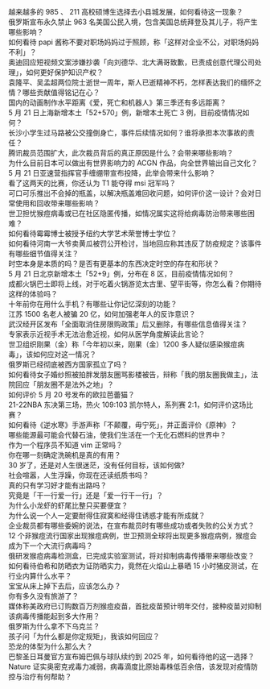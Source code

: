 越来越多的 985 、 211 高校硕博生选择去小县城发展，如何看待这一现象？  
俄罗斯宣布永久禁止 963 名美国公民入境，包含美国总统拜登及其儿子，将产生哪些影响？  
如何看待 papi 酱称不要对职场妈妈过于照顾，称「这样对企业不公，对职场妈妈不利」？  
奥迪回应短视频文案涉嫌抄袭「向刘德华、北大满哥致歉，已责成创意代理公司处理」，如何更好保护知识产权？  
袁隆平、吴孟超两位院士逝世一周年，斯人已逝精神不朽，怎样表达我们的缅怀之情？哪些贡献值得铭记在心？  
国内的动画制作水平距离《爱，死亡和机器人》第三季还有多远距离？  
5 月 21 日上海新增本土「52+570」例，新增本土死亡 3 例，目前疫情情况如何？  
长沙小学生过马路被公交撞倒身亡，事件后续情况如何？谁将承担本次事故的责任？  
腾讯裁员范围扩大，此次裁员背后的真正原因是什么？会带来哪些影响？  
为什么目前日本可以做出有世界影响力的 ACGN 作品，向全世界输出自己文化？  
5 月 21 日亚速营指挥官手缠绷带宣布投降，此举会带来什么影响？  
看了这两天的比赛，你还认为 T1 能夺得 msi 冠军吗？  
可口可乐推出不会掉的瓶盖，以解决瓶盖难回收问题，如何评价这一设计？会对日常使用和回收带来哪些影响？  
世卫担忧猴痘病毒或已在社区隐匿传播，如情况属实这将给病毒防治带来哪些困难？  
如何看待霉霉博士被授予纽约大学艺术荣誉博士学位？  
如何看待河南一大爷卖黄瓜被罚公开检讨，当地回应称其违反了防疫规定？该事件有哪些细节值得关注？  
时空本身是本质的吗？是否有更基本的东西决定时空的存在和形状？  
5 月 21 日北京新增本土「52+9」例，分布在 8 区，目前疫情情况如何？  
成都火锅巴士即将上线，对于吃着火锅游览太古里、望平街等，你怎么看？你期待这样的体验吗？  
十年前你在用什么手机？有哪些让你记忆深刻的功能？  
江苏 1500 名老人被骗 20 亿，如何加强老年人的反诈意识？  
武汉经开区发布「全面取消住房限购政策」后又删除，有哪些信息值得关注？  
专家表示近视手术无法治愈近视，如何从医学角度解读此言论？  
世卫组织刚果（金）称「今年初以来，刚果（金）1200 多人疑似感染猴痘病毒」，该如何应对这一情况？  
俄罗斯已经彻底被西方国家孤立了吗？  
如何看待女子婚纱照被拍胖发朋友圈骂影楼被告，辩称「我的朋友圈我做主」，法院回应「朋友圈不是法外之地」？  
如何评价 5 月 20 号发布的欧拉芭蕾猫？  
21-22NBA 东决第三场，热火 109:103 凯尔特人，系列赛 2:1，如何评价这场比赛？  
如何看待《逆水寒》手游声称「不颠覆，毋宁死」，并正面评价《原神》？  
哪些能源最可能会代替石油，使我们生活在一个无化石燃料的世界中？  
作为一个程序员不知道 vim 正常吗？  
你在哪一刻确定洗碗机是真的有用？  
30 岁了，还是对人生很迷茫，没有任何目标，该如何做?  
社会喧嚣，人生浮躁，你现在还读纸质书吗？  
真的只有学习好才能有出路吗？  
究竟是「干一行爱一行」还是「爱一行干一行」？  
为什么小龙虾的虾尾比整只买要便宜？  
为什么说一个人一定要耐得住寂寞和经得住诱惑才能有所成就？  
企业裁员都有哪些委婉的说法，在宣布裁员时有哪些成功或者失败的公关方式？  
12 个非猴痘流行国家出现猴痘病例，世卫预测全球将出现更多猴痘病例，猴痘会成为下一个大流行病毒吗？  
俄研发猴痘病毒检测盒，已完成实验室测试，将对抑制病毒传播带来哪些改变？  
如何看待伯希和防晒衣为证防晒实力，竟然在火焰山上暴晒 15 小时猪皮测试，在行业内算什么水平？  
宝宝从床上掉下去后，应该怎么办？  
你有多久没有旅游了？  
媒体称美政府已订购数百万剂猴痘疫苗，首批疫苗预计明年交付，接种疫苗对抑制该病毒传播能起到多大作用？  
俄罗斯为什么拿不下乌克兰？  
孩子问「为什么都是你定规矩」，我该如何回应？  
恐龙的体型为什么那么大？  
巴黎圣日耳曼官方宣布姆巴佩与球队续约到 2025 年，如何看待他的这一选择？  
Nature 证实奥密克戎毒力减弱，病毒滴度比原始毒株低百余倍，该发现对疫情防控与治疗有何帮助？  
